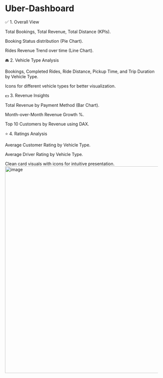# Uber-Dashboard
✅ 1. Overall View

Total Bookings, Total Revenue, Total Distance (KPIs).

Booking Status distribution (Pie Chart).

Rides Revenue Trend over time (Line Chart).

🚘 2. Vehicle Type Analysis

Bookings, Completed Rides, Ride Distance, Pickup Time, and Trip Duration by Vehicle Type.

Icons for different vehicle types for better visualization.

💵 3. Revenue Insights

Total Revenue by Payment Method (Bar Chart).

Month-over-Month Revenue Growth %.

Top 10 Customers by Revenue using DAX.

⭐ 4. Ratings Analysis

Average Customer Rating by Vehicle Type.

Average Driver Rating by Vehicle Type.

Clean card visuals with icons for intuitive presentation.
<img width="850" height="681" alt="image" src="https://github.com/user-attachments/assets/f0222790-9118-4b13-903b-e7e5dd19c23d" />
